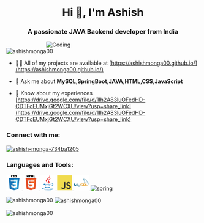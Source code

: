 <!-- ![MasterHead](https://1.bp.blogspot.com/-7A4WynwLsMw/XbBpCXG8fHI/AAAAAAAAMt4/uOa1bpLskYgrwGbllhSu2SDj_Mig8SXJQCLcBGAsYHQ/s1600/2000_600px.gif) -->
<h1 align="center">Hi 👋, I'm Ashish</h1>
<h3 align="center">A passionate JAVA Backend developer from India</h3>
<img align="right" alt="Coding" width="400" src="https://camo.githubusercontent.com/cae12fddd9d6982901d82580bdf321d81fb299141098ca1c2d4891870827bf17/68747470733a2f2f6d69726f2e6d656469756d2e636f6d2f6d61782f313336302f302a37513379765349765f7430696f4a2d5a2e676966" ></img> 	

<p align="left"> <img src="https://komarev.com/ghpvc/?username=ashishmonga00&label=Profile%20views&color=0e75b6&style=flat" alt="ashishmonga00" /> </p>

- 👨‍💻 All of my projects are available at [https://ashishmonga00.github.io/](https://ashishmonga00.github.io/)

- 💬 Ask me about **MySQL,SpringBoot,JAVA,HTML,CSS,JavaScript**

- 📄 Know about my experiences [https://drive.google.com/file/d/1Ih2A83luOFedHD-CDTFcEUMxjGt2WCXU/view?usp=share_link](https://drive.google.com/file/d/1Ih2A83luOFedHD-CDTFcEUMxjGt2WCXU/view?usp=share_link)

<h3 align="left">Connect with me:</h3>
<p align="left">
<a href="https://linkedin.com/in/ashish-monga-734ba1205" target="blank"><img align="center" src="https://raw.githubusercontent.com/rahuldkjain/github-profile-readme-generator/master/src/images/icons/Social/linked-in-alt.svg" alt="ashish-monga-734ba1205" height="30" width="40" /></a>
</p>

<h3 align="left">Languages and Tools:</h3>
<p align="left"> <a href="https://www.w3schools.com/css/" target="_blank" rel="noreferrer"> <img src="https://raw.githubusercontent.com/devicons/devicon/master/icons/css3/css3-original-wordmark.svg" alt="css3" width="40" height="40"/> </a> <a href="https://www.w3.org/html/" target="_blank" rel="noreferrer"> <img src="https://raw.githubusercontent.com/devicons/devicon/master/icons/html5/html5-original-wordmark.svg" alt="html5" width="40" height="40"/> </a> <a href="https://www.java.com" target="_blank" rel="noreferrer"> <img src="https://raw.githubusercontent.com/devicons/devicon/master/icons/java/java-original.svg" alt="java" width="40" height="40"/> </a> <a href="https://developer.mozilla.org/en-US/docs/Web/JavaScript" target="_blank" rel="noreferrer"> <img src="https://raw.githubusercontent.com/devicons/devicon/master/icons/javascript/javascript-original.svg" alt="javascript" width="40" height="40"/> </a> <a href="https://www.mysql.com/" target="_blank" rel="noreferrer"> <img src="https://raw.githubusercontent.com/devicons/devicon/master/icons/mysql/mysql-original-wordmark.svg" alt="mysql" width="40" height="40"/> </a> <a href="https://spring.io/" target="_blank" rel="noreferrer"> <img src="https://www.vectorlogo.zone/logos/springio/springio-icon.svg" alt="spring" width="40" height="40"/> </a> </p>

<p><img align="left" src="https://github-readme-stats.vercel.app/api/top-langs?username=ashishmonga00&show_icons=true&locale=en&layout=compact" alt="ashishmonga00" /></p>

<p>&nbsp;<img align="center" src="https://github-readme-stats.vercel.app/api?username=ashishmonga00&show_icons=true&locale=en" alt="ashishmonga00" /></p>

<p><img align="center" src="https://github-readme-streak-stats.herokuapp.com/?user=ashishmonga00&" alt="ashishmonga00" /></p>
